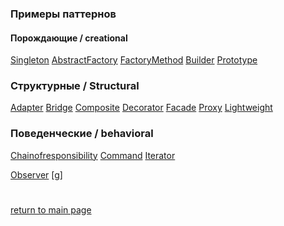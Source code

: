### Примеры паттернов

#### Порождающие / creational
[Singleton](creational/singleton.md)
[AbstractFactory](creational/afactory.md)
[FactoryMethod](creational/fmethod.md)
[Builder](creational/builder.md)
[Prototype](creational/prototype.md)

### Структурные / Structural
[Adapter](structural/adapter.md)
[Bridge](structural/bridge.md)
[Composite](structural/composite.md)
[Decorator](structural/decorator.md)
[Facade](structural/facade.md)
[Proxy](structural/proxy.md)
[Lightweight]()


### Поведенческие / behavioral
[Chainofresponsibility](behavioral/cor.md)
[Command](behavioral/command.md)
[Iterator](behavioral/iterator.md)

[Observer](behavioral/observer.md)
[g]

#
[return to main page](../README.md)
